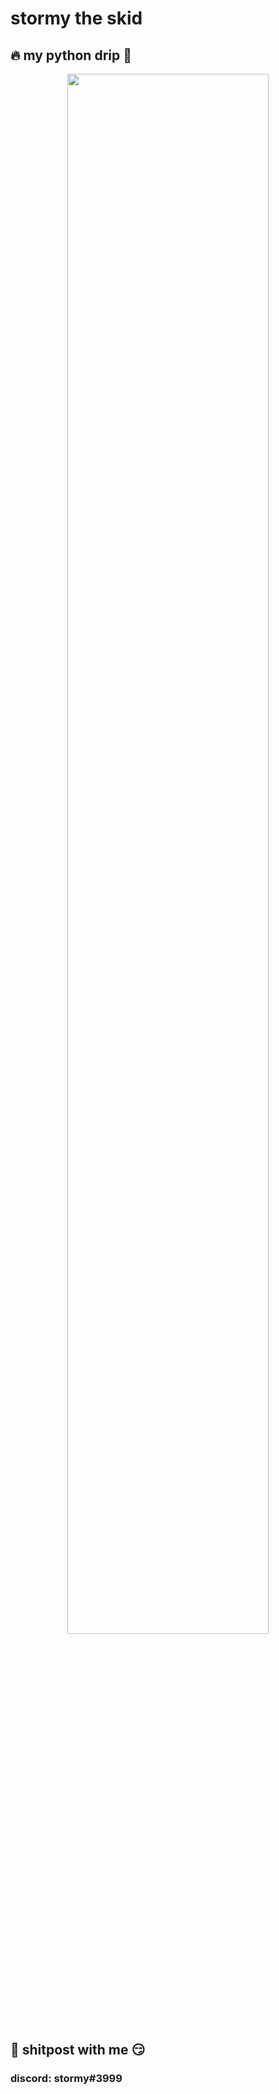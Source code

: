 # stormy the skid
## 🔥 my python drip 🥶
<p align="center">
  <img width="80%" src="https://github-readme-stats.vercel.app/api/top-langs/?username=stormyhs&layout=compact&theme=blue-green">
</p>

## 💬 shitpost with me 😏
### discord: stormy#3999


